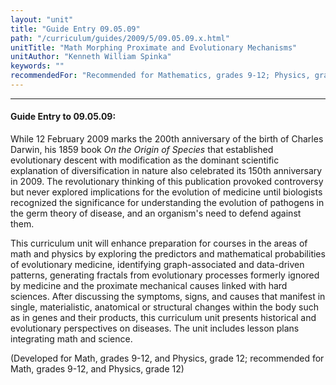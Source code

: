 ```yaml
---
layout: "unit"
title: "Guide Entry 09.05.09"
path: "/curriculum/guides/2009/5/09.05.09.x.html"
unitTitle: "Math Morphing Proximate and Evolutionary Mechanisms"
unitAuthor: "Kenneth William Spinka"
keywords: ""
recommendedFor: "Recommended for Mathematics, grades 9-12; Physics, grade 12"
---
```

<body>
<hr/>
<h4>
Guide Entry to 09.05.09:
</h4>
<p>While 12 February 2009 marks the 200th anniversary of the birth of Charles Darwin, his 1859 book <i>On the Origin of Species</i> that established evolutionary descent with modification as the dominant scientific explanation of diversification in nature also celebrated its 150th anniversary in 2009. The revolutionary thinking of this publication provoked controversy but never explored implications for the evolution of medicine until biologists recognized the significance for understanding the evolution of pathogens in the germ theory of disease, and an organism's need to defend against them.</p>
<p>
This curriculum unit will enhance preparation for courses in the areas of math and physics by exploring the predictors and mathematical probabilities of evolutionary medicine, identifying graph-associated and data-driven patterns, generating fractals from evolutionary processes formerly ignored by medicine and the proximate mechanical causes linked with hard sciences. After discussing the symptoms, signs, and causes that manifest in single, materialistic, anatomical or structural changes within the body such as in genes and their products, this curriculum unit presents historical and evolutionary perspectives on diseases. The unit includes lesson plans integrating math and science.
</p>
<p>
(Developed for Math, grades 9-12, and Physics, grade 12; recommended for Math, grades 9-12, and Physics, grade 12)
</p>
</body>
